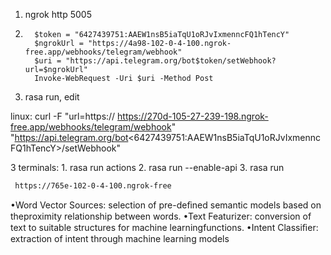 

1. ngrok http 5005


2.
         $token = "6427439751:AAEW1nsB5iaTqU1oRJvIxmenncFQ1hTencY"
         $ngrokUrl = "https://4a98-102-0-4-100.ngrok-free.app/webhooks/telegram/webhook"
         $uri = "https://api.telegram.org/bot$token/setWebhook?url=$ngrokUrl"
         Invoke-WebRequest -Uri $uri -Method Post


3. rasa run, edit







linux:
    curl -F "url=https:// https://270d-105-27-239-198.ngrok-free.app/webhooks/telegram/webhook" "https://api.telegram.org/bot<6427439751:AAEW1nsB5iaTqU1oRJvIxmenncFQ1hTencY>/setWebhook"





3 terminals:
    1. rasa run actions
    2. rasa run --enable-api
    3. rasa run



     https://765e-102-0-4-100.ngrok-free



•Word Vector Sources: selection of pre-deﬁned semantic models based on theproximity relationship between words.
•Text Featurizer: conversion of text to suitable structures for machine learningfunctions.
•Intent Classiﬁer: extraction of intent through machine learning models








      